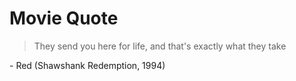 # Movie Quote

> They send you here for life, and that's exactly what they take

\- Red
(Shawshank Redemption, 1994)  